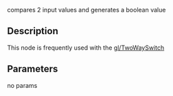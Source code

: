 compares 2 input values and generates a boolean value


## Description


This node is frequently used with the [gl/TwoWaySwitch](/docs/nodes/gl/TwoWaySwitch)


## Parameters
no params